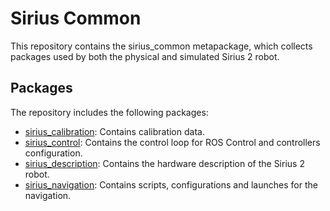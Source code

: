 # Sirius Common
This repository contains the sirius_common metapackage, which collects packages used by both the physical and simulated Sirius 2 robot.

## Packages
The repository includes the following packages:

- [sirius_calibration](sirius_calibration/README.md): Contains calibration data. 
- [sirius_control](sirius_control/README.md): Contains the control loop for ROS Control and controllers configuration.
- [sirius_description](sirius_description/README.md): Contains the hardware description of the Sirius 2 robot.
- [sirius_navigation](sirius_navigation/README.md): Contains scripts, configurations and launches for the navigation.